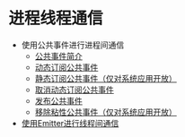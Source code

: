 # 进程线程通信<!--app-events-->

- 使用公共事件进行进程间通信<!--common-event-communication-->
    - [公共事件简介](common-event-overview.md)
    - [动态订阅公共事件](common-event-subscription.md)
    <!--Del-->
    - [静态订阅公共事件（仅对系统应用开放）](common-event-static-subscription.md)
    <!--DelEnd-->
    - [取消动态订阅公共事件](common-event-unsubscription.md)
    - [发布公共事件](common-event-publish.md)
    <!--Del-->
    - [移除粘性公共事件（仅对系统应用开放）](common-event-remove-sticky.md)
    <!--DelEnd-->
- [使用Emitter进行线程间通信](itc-with-emitter.md)